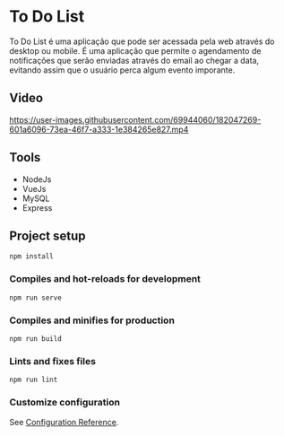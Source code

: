 
# To Do List

To Do List é uma aplicação que pode ser acessada pela web através do desktop ou mobile. É uma aplicação que permite o agendamento de notificações que serão enviadas através do email ao chegar a data, evitando assim que o usuário perca algum evento imporante.

## Video

https://user-images.githubusercontent.com/69944060/182047269-601a6096-73ea-46f7-a333-1e384265e827.mp4


## Tools

* NodeJs
* VueJs
* MySQL
* Express


## Project setup
```
npm install
```

### Compiles and hot-reloads for development
```
npm run serve
```

### Compiles and minifies for production
```
npm run build
```

### Lints and fixes files
```
npm run lint
```

### Customize configuration
See [Configuration Reference](https://cli.vuejs.org/config/).
